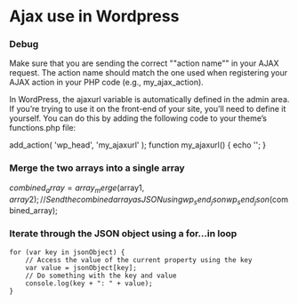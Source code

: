 # Ajax use in Wordpress

### Debug
Make sure that you are sending the correct ""action name"" in your AJAX request. 
The action name should match the one used when registering your AJAX action in your PHP code (e.g., my_ajax_action).

In WordPress, the ajaxurl variable is automatically defined in the admin area. If you’re trying to use it on the front-end of your site, you’ll need to define it yourself. You can do this by adding the following code to your theme’s functions.php file:

add_action( 'wp_head', 'my_ajaxurl' );
function my_ajaxurl() {
   echo '<script type="text/javascript">
           var ajaxurl = "' . admin_url('admin-ajax.php') . '";
         </script>';
}
   
### Merge the two arrays into a single array

$combined_array = array_merge($array1, $array2);
// Send the combined array as JSON using wp_send_json
wp_send_json($combined_array);   

### Iterate through the JSON object using a for...in loop
```
for (var key in jsonObject) {
    // Access the value of the current property using the key
    var value = jsonObject[key];
    // Do something with the key and value
    console.log(key + ": " + value);
}
```
